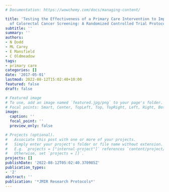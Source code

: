 ```yaml
---
# Documentation: https://wowchemy.com/docs/managing-content/

title: 'Testing the Effectiveness of a Primary Care Intervention to Improve Uptake
  of Colorectal Cancer Screening: A Randomized Controlled Trial Protocol'
subtitle: ''
summary: ''
authors:
- N Dodd
- ML Carey
- E Mansfield
- C Oldmeadow
tags:
- primary care
categories: []
date: '2017-05-01'
lastmod: 2022-08-12T15:02:40+10:00
featured: false
draft: false

# Featured image
# To use, add an image named `featured.jpg/png` to your page's folder.
# Focal points: Smart, Center, TopLeft, Top, TopRight, Left, Right, BottomLeft, Bottom, BottomRight.
image:
  caption: ''
  focal_point: ''
  preview_only: false

# Projects (optional).
#   Associate this post with one or more of your projects.
#   Simply enter your project's folder or file name without extension.
#   E.g. `projects = ["internal-project"]` references `content/project/deep-learning/index.md`.
#   Otherwise, set `projects = []`.
projects: []
publishDate: '2022-08-12T05:02:40.370985Z'
publication_types:
- '2'
abstract: ''
publication: '*JMIR Research Protocols*'
---
```

